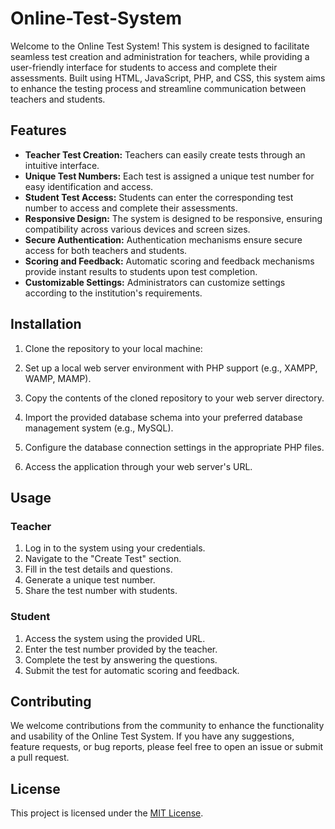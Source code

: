 # Online-Test-System
Welcome to the Online Test System! This system is designed to facilitate seamless test creation and administration for teachers, while providing a user-friendly interface for students to access and complete their assessments. Built using HTML, JavaScript, PHP, and CSS, this system aims to enhance the testing process and streamline communication between teachers and students.

## Features

- **Teacher Test Creation:** Teachers can easily create tests through an intuitive interface.
- **Unique Test Numbers:** Each test is assigned a unique test number for easy identification and access.
- **Student Test Access:** Students can enter the corresponding test number to access and complete their assessments.
- **Responsive Design:** The system is designed to be responsive, ensuring compatibility across various devices and screen sizes.
- **Secure Authentication:** Authentication mechanisms ensure secure access for both teachers and students.
- **Scoring and Feedback:** Automatic scoring and feedback mechanisms provide instant results to students upon test completion.
- **Customizable Settings:** Administrators can customize settings according to the institution's requirements.

## Installation

1. Clone the repository to your local machine:

2. Set up a local web server environment with PHP support (e.g., XAMPP, WAMP, MAMP).

3. Copy the contents of the cloned repository to your web server directory.

4. Import the provided database schema into your preferred database management system (e.g., MySQL).

5. Configure the database connection settings in the appropriate PHP files.

6. Access the application through your web server's URL.

## Usage

### Teacher

1. Log in to the system using your credentials.
2. Navigate to the "Create Test" section.
3. Fill in the test details and questions.
4. Generate a unique test number.
5. Share the test number with students.

### Student

1. Access the system using the provided URL.
2. Enter the test number provided by the teacher.
3. Complete the test by answering the questions.
4. Submit the test for automatic scoring and feedback.

## Contributing

We welcome contributions from the community to enhance the functionality and usability of the Online Test System. If you have any suggestions, feature requests, or bug reports, please feel free to open an issue or submit a pull request.

## License

This project is licensed under the [MIT License](LICENSE).

